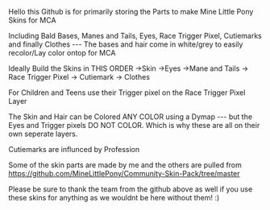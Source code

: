Hello this Github is for primarily storing the Parts to make Mine Little Pony Skins for MCA

Including Bald Bases, Manes and Tails, Eyes, Race Trigger Pixel, Cutiemarks and finally Clothes --- The bases and hair come in white/grey to easily recolor/Lay color ontop for MCA

Ideally Build the Skins in THIS ORDER ->Skin ->Eyes ->Mane and Tails -> Race Trigger Pixel -> Cutiemark -> Clothes

For Children and Teens use their Trigger pixel on the Race Trigger Pixel Layer


The Skin and Hair can be Colored ANY COLOR using a Dymap --- but the Eyes and Trigger pixels DO NOT COLOR. Which is why these are all on their own seperate layers.

Cutiemarks are influnced by Profession

Some of the skin parts are made by me and the others are pulled from https://github.com/MineLittlePony/Community-Skin-Pack/tree/master

Please be sure to thank the team from the github above as well if you use these skins for anything as we wouldnt be here without them! :) 
